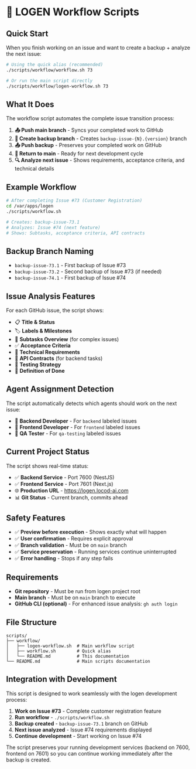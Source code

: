 # 🚀 LOGEN Workflow Scripts

## Quick Start

When you finish working on an issue and want to create a backup + analyze the next issue:

```bash
# Using the quick alias (recommended)
./scripts/workflow/workflow.sh 73

# Or run the main script directly
./scripts/workflow/logen-workflow.sh 73
```

## What It Does

The workflow script automates the complete issue transition process:

1. **📤 Push main branch** - Syncs your completed work to GitHub
2. **🌿 Create backup branch** - Creates `backup-issue-{N}.{version}` branch  
3. **📤 Push backup** - Preserves your completed work on GitHub
4. **🔄 Return to main** - Ready for next development cycle
5. **🔍 Analyze next issue** - Shows requirements, acceptance criteria, and technical details

## Example Workflow

```bash
# After completing Issue #73 (Customer Registration)
cd /var/apps/logen
./scripts/workflow.sh

# Creates: backup-issue-73.1
# Analyzes: Issue #74 (next feature)
# Shows: Subtasks, acceptance criteria, API contracts
```

## Backup Branch Naming

- `backup-issue-73.1` - First backup of Issue #73
- `backup-issue-73.2` - Second backup of Issue #73 (if needed)
- `backup-issue-74.1` - First backup of Issue #74

## Issue Analysis Features

For each GitHub issue, the script shows:
- 📋 **Title & Status** 
- 🏷️ **Labels & Milestones**
- 🎯 **Subtasks Overview** (for complex issues)
- ✅ **Acceptance Criteria**
- 🔧 **Technical Requirements**
- 🔌 **API Contracts** (for backend tasks)
- 🧪 **Testing Strategy**
- 🎯 **Definition of Done**

## Agent Assignment Detection

The script automatically detects which agents should work on the next issue:
- 🔧 **Backend Developer** - For `backend` labeled issues
- 🎨 **Frontend Developer** - For `frontend` labeled issues  
- 🧪 **QA Tester** - For `qa-testing` labeled issues

## Current Project Status

The script shows real-time status:
- ✅ **Backend Service** - Port 7600 (NestJS)
- ✅ **Frontend Service** - Port 7601 (Next.js)
- 🌐 **Production URL** - https://logen.locod-ai.com
- 📊 **Git Status** - Current branch, commits ahead

## Safety Features

- ✅ **Preview before execution** - Shows exactly what will happen
- ✅ **User confirmation** - Requires explicit approval
- ✅ **Branch validation** - Must be on `main` branch
- ✅ **Service preservation** - Running services continue uninterrupted
- ✅ **Error handling** - Stops if any step fails

## Requirements

- **Git repository** - Must be run from logen project root
- **Main branch** - Must be on `main` branch to execute
- **GitHub CLI (optional)** - For enhanced issue analysis: `gh auth login`

## File Structure

```
scripts/
├── workflow/
│   ├── logen-workflow.sh  # Main workflow script
│   ├── workflow.sh        # Quick alias
│   └── README.md          # This documentation
└── README.md              # Main scripts documentation
```

## Integration with Development

This script is designed to work seamlessly with the logen development process:

1. **Work on Issue #73** - Complete customer registration feature
2. **Run workflow** - `./scripts/workflow.sh`
3. **Backup created** - `backup-issue-73.1` branch on GitHub
4. **Next issue analyzed** - Issue #74 requirements displayed
5. **Continue development** - Start working on Issue #74

The script preserves your running development services (backend on 7600, frontend on 7601) so you can continue working immediately after the backup is created.